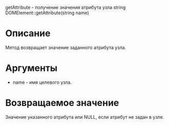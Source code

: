 getAttribute - получение значения атрибута узла
    string DOMElement::getAttribute(string name)

Описание
========

Метод возвращает значение заданного атрибута узла.

Аргументы
=========

* name - имя целевого узла.

Возвращаемое значение
=====================

Значение указанного атрибута или NULL, если атрибут не задан в узле.
